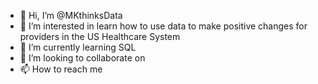 - 👋 Hi, I’m @MKthinksData
- 👀 I’m interested in learn how to use data to make positive changes for providers in the US Healthcare System
- 🌱 I’m currently learning SQL
- 💞️ I’m looking to collaborate on 
- 📫 How to reach me 

<!---
MKthinksData/MKthinksData is a ✨ special ✨ repository because its `README.md` (this file) appears on your GitHub profile.
You can click the Preview link to take a look at your changes.
--->
